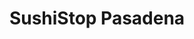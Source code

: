 ---
layout: place
title: "SushiStop Pasadena"
permalink: /california/pasadena/sushistop-pasadena.html
stateAbbr: CA
stateName: California
cityName: Pasadena
seo:
  name: "SushiStop Pasadena"
  type: Restaurant
  links: null
description: "SushiStop Pasadena serves delicious sushi in Pasadena, California. Try fresh Japanese dishes for a great dining experience. "
place_id: ChIJu7_rsHHDwoAR-q0s26NmSbk
photos:
  - name: >-
      places/ChIJu7_rsHHDwoAR-q0s26NmSbk/photos/AeeoHcJHrn-ogmUseb6xRppHZYsEq3c1cSkkTF4FLyJx8L4T2q6WPB7XWQqSVnl2uFktGlu3fJhCDjvHlXfiO5ZaAKyRZvyR7ktMu7PiYF6UYZnmEvjz9OMSki1LYOCOjlAp0HFyBxv0OOiiOFanEg0kCFxUPB0Iy6QlpXwI3sxDF1ebfnJt-AkIEZiJri3fReklDT1sPGVca4PJQ-gMGwwIhkXaK4t6r0M7pOhNdUW3lSCI4QHke2vBSahxZAtrWthG7HsTRUpFYm9owhcYe5kRJagn1rl29ts5qnNmwWomOtkPEQ
    widthPx: 4800
    heightPx: 3200
    authorAttributions:
      - displayName: SushiStop Pasadena
        uri: https://maps.google.com/maps/contrib/115209251117103293388
        photoUri: >-
          https://lh3.googleusercontent.com/a-/ALV-UjUhDYPflO-mGOfYNtAfpDI4DoicroTiiO361tx2aQiVgar4gLlJ=s100-p-k-no-mo
    flagContentUri: >-
      https://www.google.com/local/imagery/report/?cb_client=maps_api_places.places_api&image_key=!1e10!2sAF1QipNTx1AIl0YAYip2xygWax-Z_GgWh5k5tnblCmXl&hl=en-US
    googleMapsUri: >-
      https://www.google.com/maps/place//data=!3m4!1e2!3m2!1sAF1QipNTx1AIl0YAYip2xygWax-Z_GgWh5k5tnblCmXl!2e10!4m2!3m1!1s0x80c2c371b0ebbfbb:0xb94966a3db2cadfa
  - name: >-
      places/ChIJu7_rsHHDwoAR-q0s26NmSbk/photos/AeeoHcLcD-6IhOnjWsEfxOlIIzKmqhL-XrAKEKPiIEBU9tMcUDYNPLfiQ08bAdD03CJsv79lZliTjBKZGWzhacwOKQl700PXr9MeH9kwa9JMDm-UkN6j6v801mdtKzHDk4O3pfo_hWKkM1MtHOapak5OSu8fVd3BZe255NK_3d4ZYx4XC5CQTp_nXXdkfV7kwRWhLbJ9te-TUBhElOgXR1wgmfDeGeMCdSrJgZy6---ZmUrJ5JsJu6rWdMhU9m1CJmFzMb-4YIkd0IzZ-bmcdUguSwYQskbXRILrpPFoUuwQfX7CfA
    widthPx: 4800
    heightPx: 3200
    authorAttributions:
      - displayName: SushiStop Pasadena
        uri: https://maps.google.com/maps/contrib/115209251117103293388
        photoUri: >-
          https://lh3.googleusercontent.com/a-/ALV-UjUhDYPflO-mGOfYNtAfpDI4DoicroTiiO361tx2aQiVgar4gLlJ=s100-p-k-no-mo
    flagContentUri: >-
      https://www.google.com/local/imagery/report/?cb_client=maps_api_places.places_api&image_key=!1e10!2sAF1QipPSobfecIW1IuFiX9vz5b_vCj9UUKdEXczYa9gB&hl=en-US
    googleMapsUri: >-
      https://www.google.com/maps/place//data=!3m4!1e2!3m2!1sAF1QipPSobfecIW1IuFiX9vz5b_vCj9UUKdEXczYa9gB!2e10!4m2!3m1!1s0x80c2c371b0ebbfbb:0xb94966a3db2cadfa
  - name: >-
      places/ChIJu7_rsHHDwoAR-q0s26NmSbk/photos/AeeoHcLqid2gTuJaBjQMtJfVJRAm_2z21wOPueBWdXRnf3s7regQm3J2bKTglfrXcrzr6AwZ2cG-9uesg621fAd-e8aRlaWvqfiPwt4BtN_HFWjGCYldQlZTUH0cdU2DCOC3o9zNooWwvmqzLwUtJEI_zqBZCS-gk3hvkkAkpofYZ_2hoouhx5Ny7feNXkbnXPjXVu4vMdcPm3gLke46POeiXnSenAppfEjKntJa-HhnB31WvJr0f1yw8OQA3Pp8UMv3IHtwIWIX-gGYgg8NRZME_mtbeP90xYgYXjXo7Gi5vqhtT9K823LSI8gMSLtmWjBPFARhKJ15cY23UnkMlA1P4pj0JVACw0hYzc5gu1EVHPcGhBohNBywqim-ChUWBY2d_USukvdPoiLlAx8oYJEG0QrpyKP5WAwDShGn1HniSJFOCQ
    widthPx: 4000
    heightPx: 2252
    authorAttributions:
      - displayName: Kevin Sewell
        uri: https://maps.google.com/maps/contrib/103428645361457025962
        photoUri: >-
          https://lh3.googleusercontent.com/a-/ALV-UjVBW_Ctpv0kiaHhOYCcPBFTp4-xqO-u39spiIG3JaMO4y1bX9nyDw=s100-p-k-no-mo
    flagContentUri: >-
      https://www.google.com/local/imagery/report/?cb_client=maps_api_places.places_api&image_key=!1e10!2sCIHM0ogKEICAgIDvksXeBA&hl=en-US
    googleMapsUri: >-
      https://www.google.com/maps/place//data=!3m4!1e2!3m2!1sCIHM0ogKEICAgIDvksXeBA!2e10!4m2!3m1!1s0x80c2c371b0ebbfbb:0xb94966a3db2cadfa
  - name: >-
      places/ChIJu7_rsHHDwoAR-q0s26NmSbk/photos/AeeoHcKlhCzsp5sYIYnqzfxVmYALV8yoK8sZqkb-Vn51qCNy0GU21H5DCeMwwpJrDtzsLMbY2dzCEpHWlcnLfmWMBzhmnDJIAru98XfWRDf93OjmDMVBv79yG8Bk_QrhUwwW86iPSbhUpapqNulG6l-0fuJ6KGMTs0XN7OLHOAXFcjoY5hfvNu0VH9lKkJvNxEDw9w4718kJXa3UxfGu6NN6OB95oZdw_mjAe250YYdBF1S2jSuVPMIl9DnLYcrjVOS5RZhWOlb-reUkbHHT-1rG2ilZXd9IzVZw0h1AhQHnLTzVQQqk1IG3VFMAgXIHJ0WdPrxGrxh6g8UXGKwyda7MpbRcTcOseQTUaEzUVB5tiYFyugaGCaRl-mmzHYNr6A7azFk0iVKZmYg-5rVOorHCC7P_2yz7mnGFTnOwa6AUJAoqAA7-
    widthPx: 4032
    heightPx: 3024
    authorAttributions:
      - displayName: Jason S (Simchelin Guide)
        uri: https://maps.google.com/maps/contrib/108636799607637934235
        photoUri: >-
          https://lh3.googleusercontent.com/a-/ALV-UjVyga5U5SObHJFanKtNWk-udbzgu2b0rRPGdGMV6hcVOrLYegTzgw=s100-p-k-no-mo
    flagContentUri: >-
      https://www.google.com/local/imagery/report/?cb_client=maps_api_places.places_api&image_key=!1e10!2sCIHM0ogKEICAgICjhp2NrAE&hl=en-US
    googleMapsUri: >-
      https://www.google.com/maps/place//data=!3m4!1e2!3m2!1sCIHM0ogKEICAgICjhp2NrAE!2e10!4m2!3m1!1s0x80c2c371b0ebbfbb:0xb94966a3db2cadfa
  - name: >-
      places/ChIJu7_rsHHDwoAR-q0s26NmSbk/photos/AeeoHcJus6RnjSEQfN4F--lCd-xrG9tLNAV-zx2pPiQDNLg7slF2UUYLzsdNQmjp-eV914cpk5-U9cT9j62r24cHQxiUnv5mV-SHFvWPDoLB5m04HQLT-GOkTtSmlHOW-SyrKF161JrAq89n2o9Jse_mU7lqTShFBzA-oAcYvNM34ccUd1D_Q5OYr6uVrUTiN1MHBQcy1yIEpvsIN4YkIsPFSBV-lQiuOJL-JB6QTKW-WFqufbR2E2Y3xMKDOQwWLKVXcSrI65S0IS1hw0-bz8ODUlhl2NtucqANZssSLYW3eTbeLrwL6yCL72bpDGs9jzzKbytoNVLQM8DbbkqcmrTXT6tuRWqYA4sUFRyrWitltJaGH0utEsflDiumoKS9Q4SQH7FGZnH3gNkYdTJxzbhk_zPQyUH1dml1tYkBPTQn8JrwS9t-
    widthPx: 3024
    heightPx: 4032
    authorAttributions:
      - displayName: Ruth R
        uri: https://maps.google.com/maps/contrib/106172554311080509804
        photoUri: >-
          https://lh3.googleusercontent.com/a-/ALV-UjUAZL5G7nigsYgI9VsNEMv-4A170Rt8bcXnra8Ogbd_HWpN8Ziapw=s100-p-k-no-mo
    flagContentUri: >-
      https://www.google.com/local/imagery/report/?cb_client=maps_api_places.places_api&image_key=!1e10!2sCIHM0ogKEICAgIDe9Yzr9gE&hl=en-US
    googleMapsUri: >-
      https://www.google.com/maps/place//data=!3m4!1e2!3m2!1sCIHM0ogKEICAgIDe9Yzr9gE!2e10!4m2!3m1!1s0x80c2c371b0ebbfbb:0xb94966a3db2cadfa
  - name: >-
      places/ChIJu7_rsHHDwoAR-q0s26NmSbk/photos/AeeoHcJCZD3RM6M059rIBtqAuz3NGawjcKZt08rtCItoMmUWcpO9wob2xMQMPOksRf-zid8ySGLGW6-jsioMAzTCBRgtGJYS5o7pKJjt-6N6pTXowF6f0wxpyr2gOfRSyoI9_gssF3cb_msn8fGKocJVpdFqatsnsYdQkgofXaAlfyoWPdGMU0S9mnqEUHDa0wBNntRp_erwCBLalWWGovOr8QEOk1s682JUX8Nd7SbkK73-fP_T38eE3yYeKetJazVZ6bUdf2cOQRtQ-HheG62cYMh09U8W9m6KZT2EJSJT5v_njcDGY78CdOeasFOfWFXxFREpVG1BfyhMzUBcZcJRXdigCz11H_RZjMIa4hHPEray0zOh4217AEj6YvfnNF8lTnWPuNLwPyLI1g40uikP0cDxAvrKiS7UWYBBhzU04ZyfIw
    widthPx: 3024
    heightPx: 4032
    authorAttributions:
      - displayName: Jason S (Simchelin Guide)
        uri: https://maps.google.com/maps/contrib/108636799607637934235
        photoUri: >-
          https://lh3.googleusercontent.com/a-/ALV-UjVyga5U5SObHJFanKtNWk-udbzgu2b0rRPGdGMV6hcVOrLYegTzgw=s100-p-k-no-mo
    flagContentUri: >-
      https://www.google.com/local/imagery/report/?cb_client=maps_api_places.places_api&image_key=!1e10!2sCIHM0ogKEICAgICjhp2NTA&hl=en-US
    googleMapsUri: >-
      https://www.google.com/maps/place//data=!3m4!1e2!3m2!1sCIHM0ogKEICAgICjhp2NTA!2e10!4m2!3m1!1s0x80c2c371b0ebbfbb:0xb94966a3db2cadfa
  - name: >-
      places/ChIJu7_rsHHDwoAR-q0s26NmSbk/photos/AeeoHcKWt_rZ7uRAS47Q5FMaMFd05QwbtpIaS2BSeqv640s92VkDAEgumTJ2zreQI4EREL42qCZi6few2ZhO5BzdcczJoC5Um7XhCM85e5CjSG4Tg8CKLVLLq_-lHJ2IgfsjLvepEDcn973n9tLXf7i7ZJ2jLbesbhORNn2vk9aW9cIbI100BVH-PNQTLR81gD-pgy8Z_OBzAZfbP83qenjuE_Zl8H-grsoA7d5iaRrsyMqemWINNT5wJZb2xn85kZResxFNcXudlql9Igxs5i4iCbMy4nNpw4-ziHhuNNnzvJpqIWVqjWe6SrvVDm-qKJbHPVry7ksRetxOnYFP6qxo02IzznoFkX9wp6pyzgquSdTZCox3d5hA3GEKkwJM76HlP-WgwMdNpu9Qd4-hkf_LU72PpAoiPLacEoLryRTXXtVuzVpL
    widthPx: 4000
    heightPx: 2252
    authorAttributions:
      - displayName: Kevin Sewell
        uri: https://maps.google.com/maps/contrib/103428645361457025962
        photoUri: >-
          https://lh3.googleusercontent.com/a-/ALV-UjVBW_Ctpv0kiaHhOYCcPBFTp4-xqO-u39spiIG3JaMO4y1bX9nyDw=s100-p-k-no-mo
    flagContentUri: >-
      https://www.google.com/local/imagery/report/?cb_client=maps_api_places.places_api&image_key=!1e10!2sCIHM0ogKEICAgIDvksWGhQE&hl=en-US
    googleMapsUri: >-
      https://www.google.com/maps/place//data=!3m4!1e2!3m2!1sCIHM0ogKEICAgIDvksWGhQE!2e10!4m2!3m1!1s0x80c2c371b0ebbfbb:0xb94966a3db2cadfa
  - name: >-
      places/ChIJu7_rsHHDwoAR-q0s26NmSbk/photos/AeeoHcJkCdFVfYiKlCIha0nhl_fuUbf8I26VybA9yoewDnyDl0-aISm4bOBayOw410aPM_ADPXcG0sEnDIZ0fy1fopABrcDfqmahe8TW0tH1KYFjNdBqjwmk4YyMJjjRV-5d0kU6ww8zX6aKBLmykReXBFJ0dL0bLXxAIqnDm1i_7TnCbRgJOfnBezSNQ9EPWVhUxcmaTbSXlU8fC9qHPkbW4td1NeBGXvWGwp0TvHaxkQtf3VL5bbs57yCHFV9AHTROwRRSXf6cWROUljUIE1c1fB2b6G8lJQqR8hCDEGjAFpdsxa1s6T2vOtGdYNnhnebj8A8-_7Tal__qvMv_6_35YKz7GU0QgoCysZgaBn_qd5J7pMkn65BUR0ZbSwq4xt6poyl0G06KUxnYQw_eVBPh_hClgfIuHPoDX53O2Q9tq3a9gQ
    widthPx: 4032
    heightPx: 3024
    authorAttributions:
      - displayName: Ruth R
        uri: https://maps.google.com/maps/contrib/106172554311080509804
        photoUri: >-
          https://lh3.googleusercontent.com/a-/ALV-UjUAZL5G7nigsYgI9VsNEMv-4A170Rt8bcXnra8Ogbd_HWpN8Ziapw=s100-p-k-no-mo
    flagContentUri: >-
      https://www.google.com/local/imagery/report/?cb_client=maps_api_places.places_api&image_key=!1e10!2sCIHM0ogKEICAgIDe9YzrDg&hl=en-US
    googleMapsUri: >-
      https://www.google.com/maps/place//data=!3m4!1e2!3m2!1sCIHM0ogKEICAgIDe9YzrDg!2e10!4m2!3m1!1s0x80c2c371b0ebbfbb:0xb94966a3db2cadfa
  - name: >-
      places/ChIJu7_rsHHDwoAR-q0s26NmSbk/photos/AeeoHcKJz1K3fM1usA04HxJaSpDLdfkdgxElWeczYHNT8u0O3tBhzKWPc039RBQZG35u85o7kcYtluzGxqNLKEICD7IgYUmTxm30Q_XkUKhD_zBhHgkGIHppE-NpX7GAKMNHTygk-9RLmWDX4ZhMsCVtXaR7xd9HsO5nZjrRlWvIEvtQc49wISYjliELR3kvEdNYsN9ZrD_risFmGa31qycePwBB3zQTGUYuZZbbmlm1hjCz0GiOS1u51Ao_MATySGiW1nnwMAo5qri5ReRWIx4XwR-Nz6UTtw979BtpUgO_t5ntC6GzdCK6QTs-HO9gB0th1B9hpo7Pk-YsWOOUT2HNc4p175ltNKXI7kGCQtGc2xM4e5S7RXe9a57P1uM0vsT8HOfic7zq032h6gL345NinLScTnpt4o0NSwfPFM19Iua_JA
    widthPx: 3024
    heightPx: 4032
    authorAttributions:
      - displayName: Kim Cuprys
        uri: https://maps.google.com/maps/contrib/117558459825587296073
        photoUri: >-
          https://lh3.googleusercontent.com/a-/ALV-UjXVVAO_yqQ4aRrpu8hHUF48fpxoAwlVur495x_HCnc8vXb6Fp5q=s100-p-k-no-mo
    flagContentUri: >-
      https://www.google.com/local/imagery/report/?cb_client=maps_api_places.places_api&image_key=!1e10!2sCIHM0ogKEICAgICZ5I29WA&hl=en-US
    googleMapsUri: >-
      https://www.google.com/maps/place//data=!3m4!1e2!3m2!1sCIHM0ogKEICAgICZ5I29WA!2e10!4m2!3m1!1s0x80c2c371b0ebbfbb:0xb94966a3db2cadfa
  - name: >-
      places/ChIJu7_rsHHDwoAR-q0s26NmSbk/photos/AeeoHcKFfzn-ONFG6y-YI0Lh7OnO62wXPfxHT4pG7cgLa73mDXYH8PqVByHB24YwW46tJbhwSENIqh7bTogKCB0CujCb7kYaFgBjqC5pf7wrSiOeMuLpW7ZhlsG8zdg1DDaqFmuvJl28HOIucyBWU__bweSo7efac0m8wl7Pn4illdd4mPk3zS3mRbIaKS94zLHeIEOmvorDHNNB8ceCyB0XQXnGuY7OBWFpGXymeFn8Ot4jEdRECoe-sXJBdLtPzEulw-X8RWoGzfZor7uMJIowmt1Acaa5VwuOUo-4F3k8QOhjm-gqiS1vJuvi5kp5qnAHa1oeKKPAvXmsKDV80NxIH3zslCj0oq3WG_ENYNc5REM2eTdCrKwtNfQcNwwjrcl_6BRPbioOHLNfq4Bv_5YTr2DNiWDuzBeUvOFsSqcit45CmA
    widthPx: 4800
    heightPx: 3614
    authorAttributions:
      - displayName: Joshua N.
        uri: https://maps.google.com/maps/contrib/105189373151446041580
        photoUri: >-
          https://lh3.googleusercontent.com/a-/ALV-UjW6QvT7g8A_U3gzXnnOH-jn4d3WbljaUGQs075Bl7o5DemlAdainw=s100-p-k-no-mo
    flagContentUri: >-
      https://www.google.com/local/imagery/report/?cb_client=maps_api_places.places_api&image_key=!1e10!2sCIHM0ogKEICAgID_vv_NAQ&hl=en-US
    googleMapsUri: >-
      https://www.google.com/maps/place//data=!3m4!1e2!3m2!1sCIHM0ogKEICAgID_vv_NAQ!2e10!4m2!3m1!1s0x80c2c371b0ebbfbb:0xb94966a3db2cadfa
address: 58 E Colorado Blvd, Pasadena, CA 91105, USA
street: 58 E Colorado Blvd
city: Pasadena
state: CA
zip: '91105'
country: USA
neighborhood: Old Pasadena
latitude: '34.145647'
longitude: '-118.149240'
accessibility_options:
  wheelchairAccessibleParking: true
  wheelchairAccessibleEntrance: true
  wheelchairAccessibleRestroom: true
  wheelchairAccessibleSeating: true
business_status: OPERATIONAL
name: SushiStop Pasadena
google_maps_links:
  directionsUri: >-
    https://www.google.com/maps/dir//''/data=!4m7!4m6!1m1!4e2!1m2!1m1!1s0x80c2c371b0ebbfbb:0xb94966a3db2cadfa!3e0
  placeUri: https://maps.google.com/?cid=13351315424259386874
  writeAReviewUri: >-
    https://www.google.com/maps/place//data=!4m3!3m2!1s0x80c2c371b0ebbfbb:0xb94966a3db2cadfa!12e1
  reviewsUri: >-
    https://www.google.com/maps/place//data=!4m4!3m3!1s0x80c2c371b0ebbfbb:0xb94966a3db2cadfa!9m1!1b1
  photosUri: >-
    https://www.google.com/maps/place//data=!4m3!3m2!1s0x80c2c371b0ebbfbb:0xb94966a3db2cadfa!10e5
primary_type: Sushi Restaurant
opening_hours:
  regular: null
  current: null
secondary_opening_hours:
  regular:
    weekdayDescriptions: null
    type: null
  current:
    weekdayDescriptions: null
    type: null
phone: null
price_level: null
price_range: null
rating: null
rating_count: 0
website: null
reviews: null
parking_options: null
payment_options: null
allow_dogs: null
curbside_pickup: null
delivery: null
dine_in: null
good_for_children: null
good_for_groups: null
good_for_sports: null
live_music: null
menu_for_children: null
outdoor_seating: null
reservable: null
restroom: null
serves_beer: null
serves_breakfast: null
serves_brunch: null
serves_cocktails: null
serves_coffee: null
serves_dinner: null
serves_dessert: null
serves_lunch: null
serves_vegetarian_food: null
serves_wine: null
takeout: null
summary: null

---